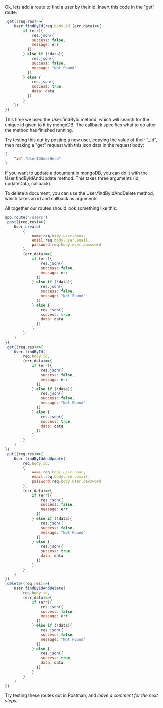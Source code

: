 Ok, lets add a route to find a user by their id. Insert this code in the "get" route:

```javascript
.get((req,res)=>{
	User.findById(req.body.id,(err,data)=>{
		if (err){
			res.json({
		    success: false,
		    message: err
		  })
		} else if (!data){
			res.json({
		    success: false,
		    message: "Not Found"
		  })
		} else {
			res.json({
		    success: true,
		    data: data
		  })
		}
	})
})
```

This time we used the User.findById method, which will search for the unique id given to it by mongoDB. The callback specifies what to do after the method has finished running. 

Try testing this out by posting a new user, copying the value of their "_id", then making a "get" request with this json data in the request body:

```json
{
	"id":"UserIDGoesHere"
}
```

If you want to update a document in mongoDB, you can do it with the User.findByIdAndUpdate method. This takes three arguments (id, updateData, callback).

To delete a document, you can use the User.findByIdAndDelete method, which takes an id and callback as arguments.

All together our routes should look something like this:

```javascript
app.route('/users')
.post((req,res)=>{
	User.create(
		{
			name:req.body.user.name,
			email:req.body.user.email,
			password:req.body.user.password
		},
		(err,data)=>{
			if (err){
				res.json({
			    success: false,
			    message: err
			  })
			} else if (!data){
				res.json({
			    success: false,
			    message: "Not Found"
			  })
			} else {
				res.json({
			    success: true,
			    data: data
			  })
			}
		}
	)
})
.get((req,res)=>{
	User.findById(
		req.body.id,
		(err,data)=>{
			if (err){
				res.json({
			    success: false,
			    message: err
			  })
			} else if (!data){
				res.json({
			    success: false,
			    message: "Not Found"
			  })
			} else {
				res.json({
			    success: true,
			    data: data
			  })
			}
		}
	)
})
.put((req,res)=>{
	User.findByIdAndUpdate(
		req.body.id,
		{
			name:req.body.user.name,
			email:req.body.user.email,
			password:req.body.user.password
		},
		(err,data)=>{
			if (err){
				res.json({
			    success: false,
			    message: err
			  })
			} else if (!data){
				res.json({
			    success: false,
			    message: "Not Found"
			  })
			} else {
				res.json({
			    success: true,
			    data: data
			  })
			}
		}
	)
})
.delete((req,res)=>{
	User.findByIdAndDelete(
		req.body.id,
		(err,data)=>{
			if (err){
				res.json({
			    success: false,
			    message: err
			  })
			} else if (!data){
				res.json({
			    success: false,
			    message: "Not Found"
			  })
			} else {
				res.json({
			    success: true,
			    data: data
			  })
			}
		}
	)
})
```

Try testing these routes out in Postman, and *leave a comment  for the next steps.*